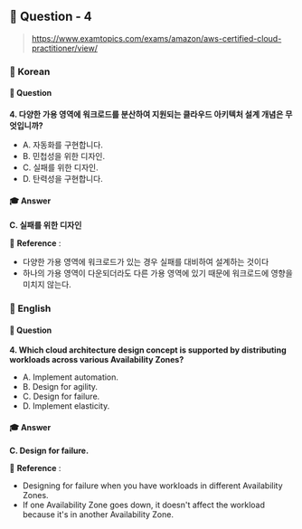 ## 📕 Question - 4

> https://www.examtopics.com/exams/amazon/aws-certified-cloud-practitioner/view/

### 📒 Korean

#### 🏸  Question

__4. 다양한 가용 영역에 워크로드를 분산하여 지원되는 클라우드 아키텍처 설계 개념은 무엇입니까?__

- A. 자동화를 구현합니다.
- B. 민첩성을 위한 디자인.
- C. 실패를 위한 디자인.
- D. 탄력성을 구현합니다.

#### 🎓  Answer

__C. 실패를 위한 디자인__

🔗  __Reference__ :  

- 다양한 가용 영역에 워크로드가 있는 경우 실패를 대비하여 설계하는 것이다
- 하나의 가용 영역이 다운되더라도 다른 가용 영역에 있기 때문에 워크로드에 영향을 미치지 않는다.

### 📒 English

#### 🏸 Question

__4. Which cloud architecture design concept is supported by distributing workloads across various Availability Zones?__

- A. Implement automation.
- B. Design for agility.
- C. Design for failure.
- D. Implement elasticity.

#### 🎓  Answer 

__C. Design for failure.__

🔗  __Reference__ :  

- Designing for failure when you have workloads in different Availability Zones.
- If one Availability Zone goes down, it doesn't affect the workload because it's in another Availability Zone.